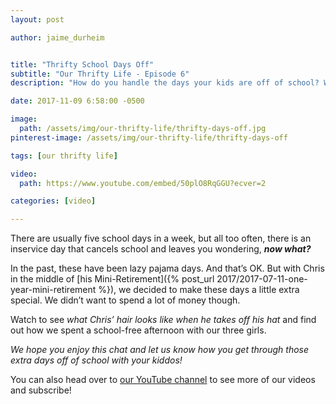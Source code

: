 ```yaml
---
layout: post

author: jaime_durheim


title: "Thrifty School Days Off"
subtitle: "Our Thrifty Life - Episode 6"
description: "How do you handle the days your kids are off of school? We've been giving the kids some power during our mini-retirement year - but trying not to let it cost an arm and a leg."

date: 2017-11-09 6:58:00 -0500

image:
  path: /assets/img/our-thrifty-life/thrifty-days-off.jpg
pinterest-image: /assets/img/our-thrifty-life/thrifty-days-off

tags: [our thrifty life]

video:
  path: https://www.youtube.com/embed/50plO8RqGGU?ecver=2

categories: [video]

---
```


There are usually five school days in a week, but all too often, there is an inservice day that cancels school and leaves you wondering, ___now what?___

In the past, these have been lazy pajama days. And that’s OK. But with Chris in the middle of [his Mini-Retirement]({% post_url 2017/2017-07-11-one-year-mini-retirement %}), we decided to make these days a little extra special. We didn’t want to spend a lot of money though.

Watch to see _what Chris’ hair looks like when he takes off his hat_ and find out how we spent a school-free afternoon with our three girls.

_We hope you enjoy this chat and let us know how you get through those extra days off of school with your kiddos!_

You can also head over to [our YouTube channel](https://www.youtube.com/channel/UCHpQLpwuiNRNwQ_eLJQInQA) to see more of our videos and subscribe!
